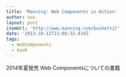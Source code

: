 ```yaml
---
title: 'Manning: Web Components in Action'
author: azu
layout: post
itemUrl: 'http://www.manning.com/buckett2/'
date: '2013-10-12T11:08:32.434Z'
tags:
  - WebComponents
  - book
---
```

2014年夏発売
Web Componentsについての書籍
